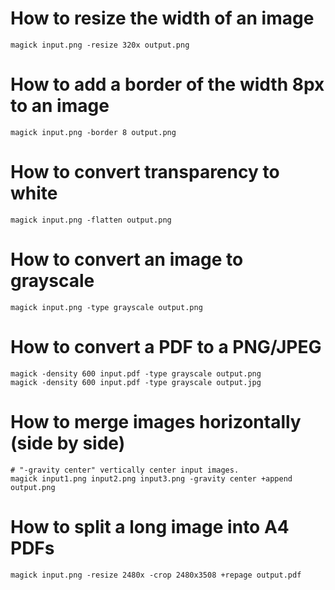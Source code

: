 # How to resize the width of an image
```shell
magick input.png -resize 320x output.png
```

# How to add a border of the width 8px to an image
```shell
magick input.png -border 8 output.png
```

# How to convert transparency to white
```shell
magick input.png -flatten output.png
```

# How to convert an image to grayscale
```shell
magick input.png -type grayscale output.png
```

# How to convert a PDF to a PNG/JPEG
```
magick -density 600 input.pdf -type grayscale output.png
magick -density 600 input.pdf -type grayscale output.jpg
```

# How to merge images horizontally (side by side)
```shell
# "-gravity center" vertically center input images.
magick input1.png input2.png input3.png -gravity center +append output.png
```

# How to split a long image into A4 PDFs
```shell
magick input.png -resize 2480x -crop 2480x3508 +repage output.pdf
```
